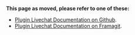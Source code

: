 **This page as moved, please refer to one of these:**

* [Plugin Livechat Documentation on Github](https://johnxlivingston.github.io/peertube-plugin-livechat/de/documentation/installation/).
* [Plugin Livechat Documentation on Framagit](https://livingston.frama.io/peertube-plugin-livechat/de/documentation/installation/).
